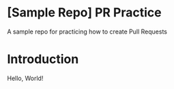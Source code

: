 # [Sample Repo] PR Practice
A sample repo for practicing how to create Pull Requests

# Introduction
Hello, World!